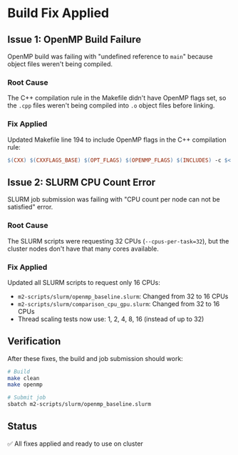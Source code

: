 # Build Fix Applied

## Issue 1: OpenMP Build Failure
OpenMP build was failing with "undefined reference to `main`" because object files weren't being compiled.

### Root Cause
The C++ compilation rule in the Makefile didn't have OpenMP flags set, so the `.cpp` files weren't being compiled into `.o` object files before linking.

### Fix Applied
Updated Makefile line 194 to include OpenMP flags in the C++ compilation rule:
```makefile
$(CXX) $(CXXFLAGS_BASE) $(OPT_FLAGS) $(OPENMP_FLAGS) $(INCLUDES) -c $< -o $@
```

## Issue 2: SLURM CPU Count Error
SLURM job submission was failing with "CPU count per node can not be satisfied" error.

### Root Cause
The SLURM scripts were requesting 32 CPUs (`--cpus-per-task=32`), but the cluster nodes don't have that many cores available.

### Fix Applied
Updated all SLURM scripts to request only 16 CPUs:
- `m2-scripts/slurm/openmp_baseline.slurm`: Changed from 32 to 16 CPUs
- `m2-scripts/slurm/comparison_cpu_gpu.slurm`: Changed from 32 to 16 CPUs
- Thread scaling tests now use: 1, 2, 4, 8, 16 (instead of up to 32)

## Verification
After these fixes, the build and job submission should work:
```bash
# Build
make clean
make openmp

# Submit job
sbatch m2-scripts/slurm/openmp_baseline.slurm
```

## Status
✅ All fixes applied and ready to use on cluster
